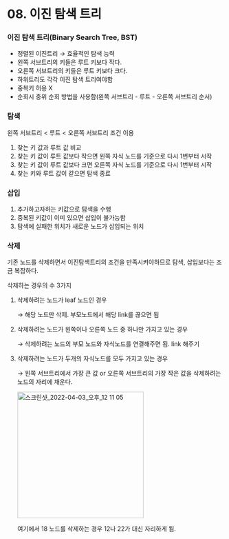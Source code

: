 # 08. 이진 탐색 트리

### 이진 탐색 트리(Binary Search Tree, BST)

- 정렬된 이진트리 → 효율적인 탐색 능력
- 왼쪽 서브트리의 키들은 루트 키보다 작다.
- 오른쪽 서브트리의 키들은 루트 키보다 크다.
- 하위트리도 각각 이진 탐색 트리여야함
- 중복키 허용 X
- 순회시 중위 순회 방법을 사용함(왼쪽 서브트리 - 루트 - 오른쪽 서브트리 순서)

### 탐색

왼쪽 서브트리 < 루트 < 오른쪽 서브트리 조건 이용

1. 찾는 키 값과 루트 값 비교
2. 찾는 키 값이 루트 값보다 작으면 왼쪽 자식 노드를 기준으로 다시 1번부터 시작
3. 찾는 키 값이 루트 값보다 크면 오른쪽 자식 노드를 기준으로 다시 1번부터 시작
4. 찾는 키와 루트 값이 같으면 탐색 종료

### 삽입

1. 추가하고자하는 키값으로 탐색을 수행
2. 중복된 키값이 이미 있으면 삽입이 불가능함
3. 탐색에 실패한 위치가 새로운 노드가 삽입되는 위치

### 삭제

기존 노드를 삭제하면서 이진탐색트리의 조건을 만족시켜야하므로 탐색, 삽입보다는 조금 복잡하다.

삭제하는 경우의 수 3가지

1. 삭제하려는 노드가 leaf 노드인 경우
    
    → 해당 노드만 삭제. 부모노드에서 해당 link를 끊으면 됨
    
2. 삭제하려는 노드가 왼쪽이나 오른쪽 노드 중 하나만 가지고 있는 경우
    
    → 삭제하려는 노드의 부모 노드와 자식노드를 연결해주면 됨. link 해주기
    
3. 삭제하려는 노드가 두개의 자식노드를 모두 가지고 있는 경우
    
    → 왼쪽 서브트리에서 가장 큰 값 or 오른쪽 서브트리의 가장 작은 값을 삭제하려는 노드의 자리에 채운다.
    
    <img width="293" alt="스크린샷_2022-04-03_오후_12 11 05" src="https://user-images.githubusercontent.com/47092708/161409815-3ce7c717-b720-490f-9532-fd6cf360fd5b.png">
    
    여기에서 18 노드를 삭제하는 경우 12나 22가 대신 자리하게 됨.